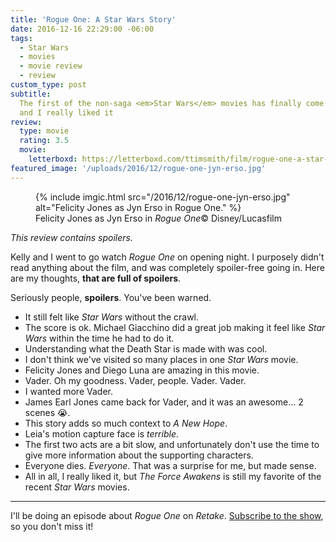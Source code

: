 ```yaml
---
title: 'Rogue One: A Star Wars Story'
date: 2016-12-16 22:29:00 -06:00
tags:
  - Star Wars
  - movies
  - movie review
  - review
custom_type: post
subtitle:
  The first of the non-saga <em>Star Wars</em> movies has finally come out,
  and I really liked it
review:
  type: movie
  rating: 3.5
  movie:
    letterboxd: https://letterboxd.com/ttimsmith/film/rogue-one-a-star-wars-story/
featured_image: '/uploads/2016/12/rogue-one-jyn-erso.jpg'
---
```


<figure class="extendout">
  {% include imgic.html src="/2016/12/rogue-one-jyn-erso.jpg" alt="Felicity Jones as Jyn Erso in Rogue One." %}
  <figcaption>Felicity Jones as Jyn Erso in <em>Rogue One</em><span class="image__copyright">© Disney/Lucasfilm</span></figcaption>
</figure>

_This review contains spoilers._

Kelly and I went to go watch _Rogue One_ on opening night. I purposely didn't read anything about the film, and was completely spoiler-free going in. Here are my thoughts, **that are full of spoilers**.

Seriously people, **spoilers**. You've been warned.

- It still felt like _Star Wars_ without the crawl.
- The score is ok. Michael Giacchino did a great job making it feel like _Star Wars_ within the time he had to do it.
- Understanding what the Death Star is made with was cool.
- I don't think we've visited so many places in one _Star Wars_ movie.
- Felicity Jones and Diego Luna are amazing in this movie.
- Vader. Oh my goodness. Vader, people. Vader. Vader.
- I wanted more Vader.
- James Earl Jones came back for Vader, and it was an awesome… 2 scenes 😭.
- This story adds so much context to _A New Hope_.
- Leia's motion capture face is _terrible_.
- The first two acts are a bit slow, and unfortunately don't use the time to give more information about the supporting characters.
- Everyone dies. _Everyone_. That was a surprise for me, but made sense.
- All in all, I really liked it, but _The Force Awakens_ is still my favorite of the recent _Star Wars_ movies.

---

I'll be doing an episode about _Rogue One_ on _Retake_. [Subscribe to the show](https://nightowl.fm/retake), so you don't miss it!
